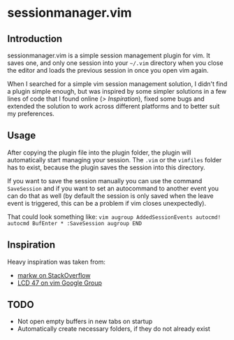 # sessionmanager.vim

## Introduction
sessionmanager.vim is a simple session management plugin for vim. It saves one,
and only one session into your `~/.vim` directory when you close the editor and 
loads the previous session in once you open vim again.

When I searched for a simple vim session management solution, I didn't find a 
plugin simple enough, but was inspired by some simpler solutions in a few lines
of code that I found online (*> Inspiration*), fixed some bugs and extended the 
solution to work across different platforms and to better suit my preferences.

## Usage
After copying the plugin file into the plugin folder, the plugin will 
automatically start managing your session. The `.vim` or the `vimfiles` folder
has to exist, because the plugin saves the session into this directory.

If you want to save the session manually you can use the command `SaveSession`
and if you want to set an autocommand to another event you can do that as well
(by default the session is only saved when the leave event is triggered, this 
can be a problem if vim closes unexpectedly).

That could look something like:
``vim
augroup AddedSessionEvents
    autocmd!
    autocmd BufEnter * :SaveSession
augroup END
``

## Inspiration
Heavy inspiration was taken from:

 - [markw on StackOverflow](https://stackoverflow.com/questions/5142099/how-to-auto-save-vim-session-on-quit-and-auto-reload-on-start-including-split-wi/6052704)
 - [LCD 47 on vim Google Group](https://groups.google.com/forum/#!topic/vim_use/0jaFyy5LR7A)

## TODO
 - Not open empty buffers in new tabs on startup
 - Automatically create necessary folders, if they do not already exist

